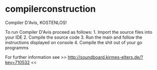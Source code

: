 # compilerconstruction

Compiler D'Avis, KOSTENLOS!

To run Compiler D'Avis proceed as follows:
	1. Import the source files into your IDE
	2. Compile the source code
	3. Run the main and follow the instructions displayed on console
	4. Compile the shit out of your go programms

For further information see >> http://soundboard.kirmes-elters.de/?key=710532 <<